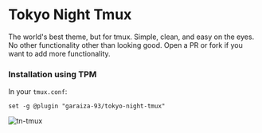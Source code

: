 # Tokyo Night Tmux
The world's best theme, but for tmux. Simple, clean, and easy on the eyes.
No other functionality other than looking good. Open a PR or fork if you want to add more functionality.
### Installation using TPM

In your `tmux.conf`:
```
set -g @plugin "garaiza-93/tokyo-night-tmux"
```
![tn-tmux](https://user-images.githubusercontent.com/57430880/201505726-c65d9656-0111-436a-bd40-b6361d67c742.png)
